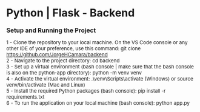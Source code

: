# Python | Flask - Backend

<font size="3">**Setup and Running the Project**</font>

<font size="2">1 - Clone the repository to your local machine. On the VS Code console or any other IDE of your preference, use this command: git clone https://github.com/JorgeHCamara/backend</font> \
<font size="2">2 - Navigate to the project directory: cd backend</font> \
<font size="2">3 - Set up a virtual environment (bash console | make sure that the bash console is also on the python-app directory): python -m venv venv</font> \
<font size="2">4 - Activate the virtual environment: .\venv\Scripts\activate (Windows) or source venv/bin/activate (Mac and Linux)</font> \
<font size="2">5 - Install the required Python packages (bash console): pip install -r requirements.txt</font> \
<font size="2">6 - To run the application on your local machine (bash console): python app.py</font>
